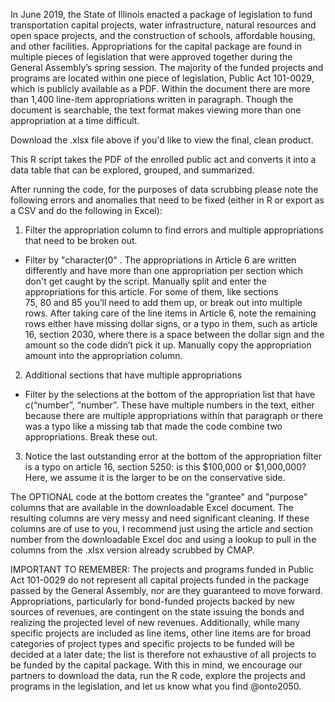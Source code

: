 In June 2019, the State of Illinois enacted a package of legislation to fund transportation capital projects, water infrastructure, natural resources and open space projects, and the construction of schools, affordable housing, and other facilities. Appropriations for the capital package are found in multiple pieces of legislation that were approved together during the General Assembly’s spring
session. The majority of the funded projects and programs are located within one piece of legislation, Public Act 101-0029, which is
publicly available as a PDF. Within the document there are more than 1,400 line-item appropriations written in paragraph. Though the document is searchable, the text format makes viewing more than one appropriation at a time difficult.  

Download the .xlsx file above if you'd like to view the final, clean product.

This R script takes the PDF of the enrolled public act and converts it into a data table that can be explored, grouped, and summarized. 

After running the code, for the purposes of data scrubbing please note the following errors and anomalies that need to be fixed (either
in R or export as a CSV and do the following in Excel): 

1.	Filter  the appropriation column to find errors and multiple appropriations that need to be broken out. 
  
  - Filter by "character(0" . The appropriations in Article 6 are written differently and have more than one appropriation per section
  which don't get caught  by the script. Manually split and enter the appropriations for this article. For some of them, like sections  
  75, 80 and 85 you’ll need to add them up, or break out into multiple rows. After taking care of the line items in Article 6, note the
  remaining rows either have missing dollar signs, or a typo in them, such as article 16, section 2030, where there is a space between
  the dollar sign and the amount so the code didn’t pick it up. Manually copy the appropriation amount into the appropriation column. 

2. Additional sections that have multiple appropriations

- Filter by the selections at the bottom of the appropriation list that have c(“number”, “number”. These have multiple numbers in
the text, either because there are multiple appropriations within that paragraph or there was a typo like a missing tab that made the
code combine two appropriations. Break these out. 

3.	Notice the last outstanding error at the bottom of the appropriation filter is a typo on article 16, section 5250: is this $100,000
or $1,000,000? Here, we assume it is the larger to be on the conservative side. 

The OPTIONAL code at the bottom creates the "grantee" and "purpose" columns that are available in the downloadable Excel document. The resulting columns are very messy and need significant cleaning. If these columns are of use to you, I recommend just using the article and section number from the downloadable Excel doc and using a lookup to pull in the columns from the .xlsx version already scrubbed by CMAP. 

IMPORTANT TO REMEMBER: The projects and programs funded in Public Act 101-0029 do not represent all capital projects funded in the 
package passed by the General Assembly, nor are they guaranteed to move forward. Appropriations, particularly for bond-funded projects
backed by new sources of revenues, are contingent on the state issuing the bonds and realizing the projected level of new revenues. 
Additionally, while many specific projects are included as line items, other line items are for broad categories of project types and
specific projects to be funded will be decided at a later date; the list is therefore not exhaustive of all projects to be funded by 
the capital package. With this in mind, we encourage our partners to download the data, run the R code, explore the projects and
programs in the legislation, and let us know what you find @onto2050. 



